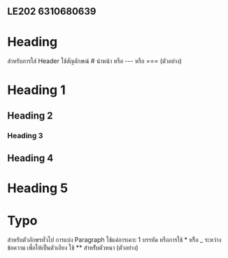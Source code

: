 ## LE202 6310680639
# Heading


สำหรับการใส่ Header ใช้สัญลักษณ์ # นำหน้า หรือ --- หรือ ===
(ตัวอย่าง)
# Heading 1
## Heading 2
### Heading 3
Heading 4
---
Heading 5
===


# Typo


สำหรับตัวอักษรทั่วไป การแบ่ง Paragraph ใช้แค่การเคาะ 1 บรรทัด หรือการใช้ * หรืิอ _ ระหว่างข้อความ
เพื่อให้เป็นตัวเอียง ใช้ ** สำหรัับตัวหนา
(ตัวอย่าง)
